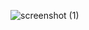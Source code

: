 

![screenshot (1)](https://github.com/VidhiiPrajapati/Text-Converter-Reactjs/assets/128973236/13b58570-0afe-4812-a78e-16ac523a333e)
